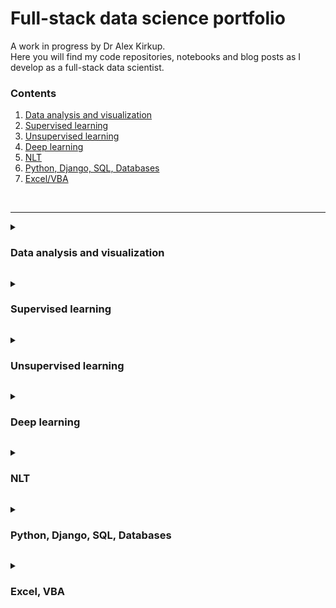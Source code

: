 # Full-stack data science portfolio
A work in progress by Dr Alex Kirkup. \
Here you will find my code repositories, notebooks and blog posts as I develop as a full-stack data scientist.




### Contents
1. <a href="#EDA">Data analysis and visualization</a>
2. <a href="#SL">Supervised learning</a>
3. <a href="#UL">Unsupervised learning</a>
4. <a href="#DEEP">Deep learning</a>
5. <a href="#NLT">NLT</a>
6. <a href="#PYTHON">Python, Django, SQL, Databases</a>
7. <a href="#VBA">Excel/VBA</a>
<br>
<hr>






<a name="EDA"></a>
<details><summary><h3>Data analysis and visualization</h3></summary>
<table>
<tr>
  <td>
    <img src='Project - web scraping indeed.com/web_scraping.JPG' height = 40>
  </td>
  <td>    
    Web scraping 2023 data science jobs on Indeed to extract the key skills required
    <br>
    (<a href='https://medium.com/@alex.kirkup/web-scraping-2023-data-science-jobs-listings-to-extract-the-key-skills-required-2359bfab176e'>Medium</a>)
    (<a href='Project - web scraping indeed.com'>Project on GitHub</a>)
  </td>
</tr>
<tr>
  <td>
    <img src='Project - web scraping indeed.com/web_scraping.JPG' height = 40>
  </td>
  <td>
    <a href='#'>
      9 visualisations
    </a>
  </td>
</tr>
<tr>
  <td>
    <img src='Project - web scraping indeed.com/web_scraping.JPG' height = 40>
  </td>
  <td>
    <a href='https://medium.com/@alex.kirkup/seaborn-doesnt-like-dates-using-date-ordinals-instead-36f7ad4900d9'>
      Seaborn doesn’t like dates: using date ordinals instead (Medium)
    </a>
  </td>
</tr>
<tr>
  <td>
    <img src='Project - web scraping indeed.com/web_scraping.JPG' height = 40>
  </td>
  <td>
    <a href='https://www.kaggle.com/code/alexkirkup/emergency-911-call-eda'>
      A geo-spatial Exploratory Data Analysis of the emergency 911 call dataset from Montgomery County, PA, using Pandas, NumPy, Seaborn, Folium and Scikit Learn (Kaggle Notebook)
    </a>
  </td>
</tr>
</table>
</details>






<a name="SL"></a>
<details><summary><h3>Supervised learning</h3></summary>
<table>
<tr>
  <td>
    <a href='Project - GCSE Prediction\Predicting GCSE grades.ipynb'>Predicting GCSE grades from prior assessments: Classification model spot-checking using Scikit-Learn (Jupyter Notebook)</a>
  </td>
</tr>
<tr>
  <td>
    Project 2
  </td>
</tr>
</table>
</details>






<a name="UL"></a>
<details><summary><h3>Unsupervised learning</h3></summary>
<table>
<tr>
  <td>
    Project 1
  </td>
</tr>
<tr>
  <td>
    Project 2
  </td>
</tr>
</table>
</details>






<a name="DEEP"></a>
<details><summary><h3>Deep learning</h3></summary>
<table>
<tr>
  <td>
    Project 1
  </td>
</tr>
<tr>
  <td>
    Project 2
  </td>
</tr>
</table>
</details>





  
<a name="NLT"></a>
<details><summary><h3>NLT</h3></summary>
<table>
<tr>
  <td>
    Project 1
  </td>
</tr>
<tr>
  <td>
    Project 2
  </td>
</tr>
</table>
</details>






<a name="PYTHON"></a>
<details><summary><h3>Python, Django, SQL, Databases</h3></summary>
<table>
<tr>
  <td>
    <a href='https://medium.com/@alex.kirkup/clean-a-kaggle-dataset-with-pandas-and-insert-into-a-django-database-using-python-3e2ecbcbdc7f'>Clean a Kaggle dataset with Pandas and insert into a Django database using Python (Medium)</a>
  </td>
</tr>
<tr>
  <td>
    <a href='https://medium.com/@alex.kirkup/a-generic-csv-importer-for-any-django-model-part-1-17159b010c7b'>A generic CSV importer for any Django model, part 1 (Medium)</a>
  </td>
</tr>
<tr>
  <td>
    <a href='https://medium.com/@alex.kirkup/making-error-messages-visible-in-django-forms-1abea48c802a'>Making error messages visible in Django forms (Medium)</a>
  </td>
</tr>
<tr>
  <td>
    <a href='https://medium.com/@alex.kirkup/creating-dynamic-labels-for-django-form-fields-9c4d809da651'>Creating dynamic labels for Django form fields (Medium)</a>
  </td>
</tr>  
<tr>
  <td>
    <a href='https://medium.com/@alex.kirkup/integerchoices-in-django-models-working-seamlessly-from-the-backend-and-the-frontend-using-labels-a3e77b86d419'>IntegerChoices in Django Models: working seamlessly from the backend and the frontend using labels (Medium)</a>
  </td>
</tr>
<tr>
  <td>
    <a href='https://medium.com/@alex.kirkup/access-an-item-in-a-list-using-django-template-language-by-writing-a-custom-filter-4542f0bba602'>Access an item in a list using Django Template Language by writing a Custom Filter (Medium)</a>
  </td>
</tr>
<tr>
  <td>
    <a href='https://medium.com/@alex.kirkup/the-managementform-data-is-missing-or-has-been-tampered-with-error-in-django-5ff1cc0ac3ec'>The “ManagementForm data is missing or has been tampered with” error in Django (Medium)</a>
  </td>
</tr>
</table>
</details>






<a name="VBA"></a>
<details><summary><h3>Excel, VBA</h3></summary>
<table>
<tr>
  <td>
    <a href='https://medium.com/@alex.kirkup/when-whole-school-data-works-for-everyone-d60bc6c948d2'>When whole school data works for everyone (Medium)</a>
  </td>
</tr>
<tr>
  <td>
    <a href='https://medium.com/@alex.kirkup/making-the-most-of-pupil-data-7aca41e53d97'>How to make the most of pupil data (Medium)</a>
  </td>
</tr>
</table>
</details>
